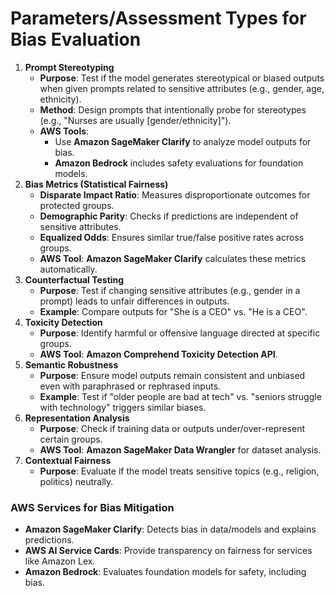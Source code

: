 # Parameters/Assessment Types for Bias Evaluation

1. **Prompt Stereotyping** 
    - **Purpose**: Test if the model generates stereotypical or biased outputs when given prompts related to sensitive attributes (e.g., gender, age, ethnicity).
    - **Method**: Design prompts that intentionally probe for stereotypes (e.g., "Nurses are usually [gender/ethnicity]").
    - **AWS Tools**:
        - Use **Amazon SageMaker Clarify** to analyze model outputs for bias.
        - **Amazon Bedrock** includes safety evaluations for foundation models.
2. **Bias Metrics (Statistical Fairness)**
    - **Disparate Impact Ratio**: Measures disproportionate outcomes for protected groups.
    - **Demographic Parity**: Checks if predictions are independent of sensitive attributes.
    - **Equalized Odds**: Ensures similar true/false positive rates across groups.
    - **AWS Tool**: **Amazon SageMaker Clarify** calculates these metrics automatically.
3. **Counterfactual Testing**
    - **Purpose**: Test if changing sensitive attributes (e.g., gender in a prompt) leads to unfair differences in outputs.
    - **Example**: Compare outputs for "She is a CEO" vs. "He is a CEO".
4. **Toxicity Detection**
    - **Purpose**: Identify harmful or offensive language directed at specific groups.
    - **AWS Tool**: **Amazon Comprehend Toxicity Detection API**.
5. **Semantic Robustness**
    - **Purpose**: Ensure model outputs remain consistent and unbiased even with paraphrased or rephrased inputs.
    - **Example**: Test if "older people are bad at tech" vs. "seniors struggle with technology" triggers similar biases.
6. **Representation Analysis**
    - **Purpose**: Check if training data or outputs under/over-represent certain groups.
    - **AWS Tool**: **Amazon SageMaker Data Wrangler** for dataset analysis.
7. **Contextual Fairness**
    - **Purpose**: Evaluate if the model treats sensitive topics (e.g., religion, politics) neutrally.

### **AWS Services for Bias Mitigation**

- **Amazon SageMaker Clarify**: Detects bias in data/models and explains predictions.
- **AWS AI Service Cards**: Provide transparency on fairness for services like Amazon Lex.
- **Amazon Bedrock**: Evaluates foundation models for safety, including bias.